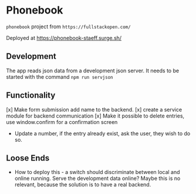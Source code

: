 # Phonebook

`phonebook` project from `https://fullstackopen.com/`

Deployed at https://phonebook-staeff.surge.sh/

## Development

The app reads json data from a development json server.
It needs to be started with the command `npm run servjson`

## Functionality

[x] Make form submission add name to the backend.
[x] create a service module for backend communication
[x] Make it possible to delete entries, use window.confirm for a confirmation screen
* Update a number, if the entry already exist, ask the user, they wish to do so.

## Loose Ends

* How to deploy this - a switch should discriminate between local and online running. Serve the development data online?
  Maybe this is no relevant, because the solution is to have a real backend.
